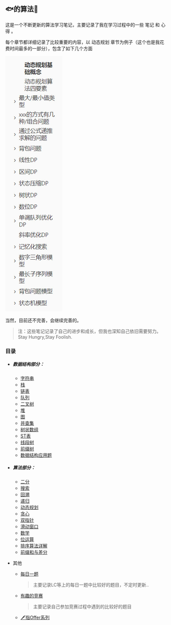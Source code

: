 ## 🐟的算法📕

这是一个不断更新的算法学习笔记，主要记录了我在学习过程中的一些 笔记 和 心得 。

每个章节都详细记录了比较重要的内容，以 动态规划 章节为例子（这个也是我花费时间最多的一部分），包含了如下几个方面

![2022-08-08_231458](README.assets/2022-08-08_231458.jpg)

当然，目前还不完善，会继续完善的。

> 注：这些笔记记录了自己的进步和成长，但我也深知自己依旧需要努力。Stay Hungry,Stay Foolish.

### 目录

- ##### 数据结构部分：

  - [字符串](https://github.com/mikeyu925/DataStructure-Algorithm/blob/master/%E5%AD%97%E7%AC%A6%E4%B8%B2.md)
  - [ 栈 ](https://github.com/mikeyu925/DataStructure-Algorithm/blob/master/%E6%A0%88.md)
  - [链表](https://github.com/mikeyu925/DataStructure-Algorithm/blob/master/%E9%93%BE%E8%A1%A8.md)
  - [队列](https://github.com/mikeyu925/DataStructure-Algorithm/blob/master/%E9%98%9F%E5%88%97.md)
  - [二叉树](https://github.com/mikeyu925/DataStructure-Algorithm/blob/master/%E4%BA%8C%E5%8F%89%E6%A0%91.md)
  - [堆](https://github.com/mikeyu925/DataStructure-Algorithm/blob/master/%E5%A0%86.md)
  - [图](https://github.com/mikeyu925/DataStructure-Algorithm/blob/master/%E5%9B%BE.md)
  - [并查集](https://github.com/mikeyu925/DataStructure-Algorithm/blob/master/%E5%B9%B6%E6%9F%A5%E9%9B%86.md)
  - [树状数组](https://github.com/mikeyu925/DataStructure-Algorithm/blob/master/%E6%A0%91%E7%8A%B6%E6%95%B0%E7%BB%84.md)
  - [ST表](https://github.com/mikeyu925/DataStructure-Algorithm/blob/master/ST%E8%A1%A8.md)
  - [线段树](https://github.com/mikeyu925/DataStructure-Algorithm/blob/master/%E7%BA%BF%E6%AE%B5%E6%A0%91.md)
  - [前缀树](https://github.com/mikeyu925/DataStructure-Algorithm/blob/master/%E5%89%8D%E7%BC%80%E6%A0%91.md)
  - [数据结构应用题](https://github.com/mikeyu925/DataStructure-Algorithm/blob/master/%E6%95%B0%E6%8D%AE%E7%BB%93%E6%9E%84%E5%BA%94%E7%94%A8%E9%A2%98.md)

- ##### 算法部分：

  - [二分](https://github.com/mikeyu925/DataStructure-Algorithm/blob/master/%E4%BA%8C%E5%88%86%E6%B3%95.md)
  - [搜索](https://github.com/mikeyu925/DataStructure-Algorithm/blob/master/%E6%90%9C%E7%B4%A2.md)
  - [回溯](https://github.com/mikeyu925/DataStructure-Algorithm/blob/master/%E5%9B%9E%E6%BA%AF.md)
  - [递归](https://github.com/mikeyu925/DataStructure-Algorithm/blob/master/%E9%80%92%E5%BD%92.md)
  - [动态规划](https://github.com/mikeyu925/DataStructure-Algorithm/blob/master/%E5%8A%A8%E6%80%81%E8%A7%84%E5%88%92.md)
  - [贪心](https://github.com/mikeyu925/DataStructure-Algorithm/blob/master/%E8%B4%AA%E5%BF%83.md)
  - [双指针](https://github.com/mikeyu925/DataStructure-Algorithm/blob/master/%E5%8F%8C%E6%8C%87%E9%92%88.md)
  - [滑动窗口](https://github.com/mikeyu925/DataStructure-Algorithm/blob/master/%E6%BB%91%E5%8A%A8%E7%AA%97%E5%8F%A3.md)
  - [数学](https://github.com/mikeyu925/DataStructure-Algorithm/blob/master/%E6%95%B0%E5%AD%A6.md)
  - [位运算](https://github.com/mikeyu925/DataStructure-Algorithm/blob/master/%E4%BD%8D%E8%BF%90%E7%AE%97.md)
  - [排序算法详解](https://github.com/mikeyu925/DataStructure-Algorithm/blob/master/%E5%9B%BE%E8%A7%A3%E5%8D%81%E5%A4%A7%E6%8E%92%E5%BA%8F%E7%AE%97%E6%B3%95.md)
  - [前缀和与差分](https://github.com/mikeyu925/DataStructure-Algorithm/blob/master/%E5%89%8D%E7%BC%80%E5%92%8C%E4%B8%8E%E5%B7%AE%E5%88%86.md)

- 其他

  - [每日一题](https://github.com/mikeyu925/DataStructure-Algorithm/blob/master/%E5%BF%AB%E4%B9%90%E7%9A%84%E6%AF%8F%E6%97%A5%E4%B8%80%E9%A2%98.md)

    > 主要记录LC等上的每日一题中比较好的题目，不定时更新..

  - [有趣的竞赛](https://github.com/mikeyu925/DataStructure-Algorithm/blob/master/%E6%9C%89%E8%B6%A3%E7%9A%84%E7%AB%9E%E8%B5%9B.md)

    > 主要记录自己参加竞赛过程中遇到的比较好的题目

  - [🗡指Offer系列](https://github.com/mikeyu925/DataStructure-Algorithm/blob/master/%F0%9F%97%A1%E6%8C%87Offer%E7%B3%BB%E5%88%97.md)

